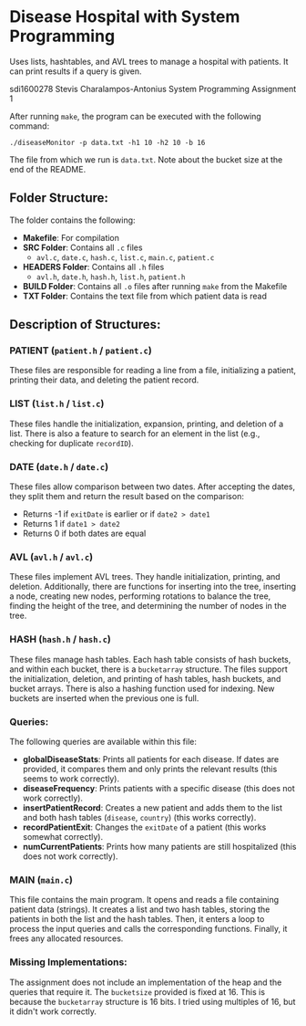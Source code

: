 # Disease Hospital with System Programming

Uses lists, hashtables, and AVL trees to manage a hospital with patients.
It can print results if a query is given.

sdi1600278 Stevis Charalampos-Antonius
System Programming Assignment 1

After running `make`, the program can be executed with the following command:

`./diseaseMonitor -p data.txt -h1 10 -h2 10 -b 16`


The file from which we run is `data.txt`.
Note about the bucket size at the end of the README.

## Folder Structure:
The folder contains the following:

- **Makefile**: For compilation
- **SRC Folder**: Contains all `.c` files
  - `avl.c`, `date.c`, `hash.c`, `list.c`, `main.c`, `patient.c`
- **HEADERS Folder**: Contains all `.h` files
  - `avl.h`, `date.h`, `hash.h`, `list.h`, `patient.h`
- **BUILD Folder**: Contains all `.o` files after running `make` from the Makefile
- **TXT Folder**: Contains the text file from which patient data is read

## Description of Structures:

### PATIENT (`patient.h` / `patient.c`)
These files are responsible for reading a line from a file, initializing a patient, printing their data, and deleting the patient record.

### LIST (`list.h` / `list.c`)
These files handle the initialization, expansion, printing, and deletion of a list. There is also a feature to search for an element in the list (e.g., checking for duplicate `recordID`).

### DATE (`date.h` / `date.c`)
These files allow comparison between two dates. After accepting the dates, they split them and return the result based on the comparison:
- Returns -1 if `exitDate` is earlier or if `date2 > date1`
- Returns 1 if `date1 > date2`
- Returns 0 if both dates are equal

### AVL (`avl.h` / `avl.c`)
These files implement AVL trees. They handle initialization, printing, and deletion. Additionally, there are functions for inserting into the tree, inserting a node, creating new nodes, performing rotations to balance the tree, finding the height of the tree, and determining the number of nodes in the tree.

### HASH (`hash.h` / `hash.c`)
These files manage hash tables. Each hash table consists of hash buckets, and within each bucket, there is a `bucketarray` structure. The files support the initialization, deletion, and printing of hash tables, hash buckets, and bucket arrays. There is also a hashing function used for indexing. New buckets are inserted when the previous one is full.

### Queries:
The following queries are available within this file:
- **globalDiseaseStats**: Prints all patients for each disease. If dates are provided, it compares them and only prints the relevant results (this seems to work correctly).
- **diseaseFrequency**: Prints patients with a specific disease (this does not work correctly).
- **insertPatientRecord**: Creates a new patient and adds them to the list and both hash tables (`disease`, `country`) (this works correctly).
- **recordPatientExit**: Changes the `exitDate` of a patient (this works somewhat correctly).
- **numCurrentPatients**: Prints how many patients are still hospitalized (this does not work correctly).

### MAIN (`main.c`)
This file contains the main program. It opens and reads a file containing patient data (strings). It creates a list and two hash tables, storing the patients in both the list and the hash tables. Then, it enters a loop to process the input queries and calls the corresponding functions. Finally, it frees any allocated resources.

### Missing Implementations:
The assignment does not include an implementation of the heap and the queries that require it.
The `bucketsize` provided is fixed at 16. This is because the `bucketarray` structure is 16 bits. I tried using multiples of 16, but it didn't work correctly.

